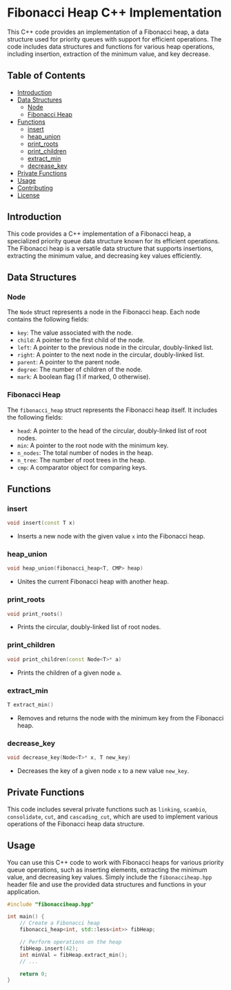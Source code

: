 # Fibonacci Heap C++ Implementation

This C++ code provides an implementation of a Fibonacci heap, a data structure used for priority queues with support for efficient operations. The code includes data structures and functions for various heap operations, including insertion, extraction of the minimum value, and key decrease.

## Table of Contents
- [Introduction](#introduction)
- [Data Structures](#data-structures)
  - [Node](#node)
  - [Fibonacci Heap](#fibonacci-heap)
- [Functions](#functions)
  - [insert](#insert)
  - [heap_union](#heap-union)
  - [print_roots](#print_roots)
  - [print_children](#print_children)
  - [extract_min](#extract_min)
  - [decrease_key](#decrease_key)
- [Private Functions](#private-functions)
- [Usage](#usage)
- [Contributing](#contributing)
- [License](#license)

## Introduction

This code provides a C++ implementation of a Fibonacci heap, a specialized priority queue data structure known for its efficient operations. The Fibonacci heap is a versatile data structure that supports insertions, extracting the minimum value, and decreasing key values efficiently.

## Data Structures

### Node

The `Node` struct represents a node in the Fibonacci heap. Each node contains the following fields:
- `key`: The value associated with the node.
- `child`: A pointer to the first child of the node.
- `left`: A pointer to the previous node in the circular, doubly-linked list.
- `right`: A pointer to the next node in the circular, doubly-linked list.
- `parent`: A pointer to the parent node.
- `degree`: The number of children of the node.
- `mark`: A boolean flag (1 if marked, 0 otherwise).

### Fibonacci Heap

The `fibonacci_heap` struct represents the Fibonacci heap itself. It includes the following fields:
- `head`: A pointer to the head of the circular, doubly-linked list of root nodes.
- `min`: A pointer to the root node with the minimum key.
- `n_nodes`: The total number of nodes in the heap.
- `n_tree`: The number of root trees in the heap.
- `cmp`: A comparator object for comparing keys.

## Functions

### insert

```cpp
void insert(const T x)
```

- Inserts a new node with the given value `x` into the Fibonacci heap.

### heap_union

```cpp
void heap_union(fibonacci_heap<T, CMP> heap)
```

- Unites the current Fibonacci heap with another heap.

### print_roots

```cpp
void print_roots()
```

- Prints the circular, doubly-linked list of root nodes.

### print_children

```cpp
void print_children(const Node<T>* a)
```

- Prints the children of a given node `a`.

### extract_min

```cpp
T extract_min()
```

- Removes and returns the node with the minimum key from the Fibonacci heap.

### decrease_key

```cpp
void decrease_key(Node<T>* x, T new_key)
```

- Decreases the key of a given node `x` to a new value `new_key`.

## Private Functions

This code includes several private functions such as `linking`, `scambio`, `consolidate`, `cut`, and `cascading_cut`, which are used to implement various operations of the Fibonacci heap data structure.

## Usage

You can use this C++ code to work with Fibonacci heaps for various priority queue operations, such as inserting elements, extracting the minimum value, and decreasing key values. Simply include the `fibonacciheap.hpp` header file and use the provided data structures and functions in your application.

```cpp
#include "fibonacciheap.hpp"

int main() {
    // Create a Fibonacci heap
    fibonacci_heap<int, std::less<int>> fibHeap;

    // Perform operations on the heap
    fibHeap.insert(42);
    int minVal = fibHeap.extract_min();
    // ...

    return 0;
}
```


